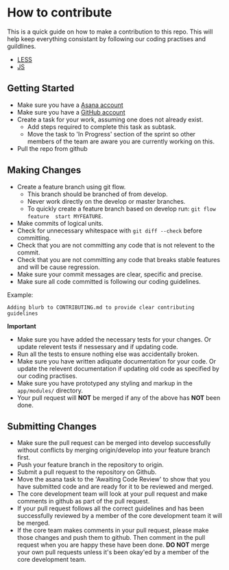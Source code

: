 # How to contribute

This is a quick guide on how to make a contribution to this repo. This will
help keep everything consistant by following our coding practises and guildlines. 
* [LESS](app/less/README.md)
* [JS](app/js/README.md)

## Getting Started

* Make sure you have a [Asana account](https://asana.com/)
* Make sure you have a [GitHub account](https://github.com/signup/free)
* Create a task for your work, assuming one does not already exist.
  * Add steps required to complete this task as subtask.
  * Move the task to 'In Progress' section of the sprint so other members 
    of the team are aware you are currently working on this.
* Pull the repo from github

## Making Changes

* Create a feature branch using git flow.
  * This branch should be branched of from develop.
  * Never work directly on the develop or master branches.
  * To quickly create a feature branch based on develop run: `git flow feature 
    start MYFEATURE`.
* Make commits of logical units.
* Check for unnecessary whitespace with `git diff --check` before committing.
* Check that you are not committing any code that is not relevent to the commit.
* Check that you are not committing any code that breaks stable features and
  will be cause regression.
* Make sure your commit messages are clear, specific and precise.
* Make sure all code committed is following our coding guidelines.

Example:

````
Adding blurb to CONTRIBUTING.md to provide clear contributing guidelines
````
__Important__

* Make sure you have added the necessary tests for your changes. Or update 
  relevent tests if nessessary and if updating code.
* Run all the tests to ensure nothing else was accidentally broken.
* Make sure you have written adiquate documentation for your code. Or 
  update the relevent documentation if updating old code as specified by
  our coding practises.
* Make sure you have prototyped any styling and markup in the `app/modules/`
  directory.
* Your pull request will __NOT__ be merged if any of the above has __NOT__ been
  done.

## Submitting Changes

* Make sure the pull request can be merged into develop successfully without conflicts
  by merging origin/develop into your feature branch first.
* Push your feature branch in the repository to origin.
* Submit a pull request to the repository on Github.
* Move the asana task to the 'Awaiting Code Review' to show that you have submitted 
  code and are ready for it to be reviewed and merged.
* The core development team will look at your pull request and make comments in github
  as part of the pull request.
* If your pull request follows all the correct guidelines and has been successfully
  reviewed by a member of the core development team it will be merged.
* If the core team makes comments in your pull request, please make those changes and
  push them to github. Then comment in the pull request when you are happy these have been
  done. __DO NOT__ merge your own pull requests unless it's been okay'ed by a member of the
  core development team.
